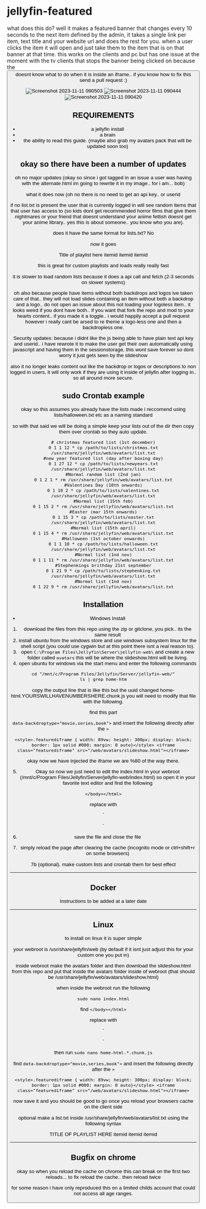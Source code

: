 # jellyfin-featured

what does this do? 
well it makes a featured banner that changes every 10 seconds to the next item defined by the admin, it takes a single link per item, text title and your website url and does the rest for you. when a user clicks the item it will open and just take them to the item that is on that banner at that time. this works on the clients and pc but has one issue at the moment with the tv clients that stops the banner being clicked on because the <button> doesnt know what to do when it is inside an iframe.. if you know how to fix this send a pull request :)

![Screenshot 2023-11-11 090503](https://github.com/BobHasNoSoul/jellyfin-featured/assets/23018412/be19e601-da6f-4428-ba66-0c8179b2dd55)
![Screenshot 2023-11-11 090444](https://github.com/BobHasNoSoul/jellyfin-featured/assets/23018412/b130be09-fe20-489f-a22a-7d241c429a71)
![Screenshot 2023-11-11 090420](https://github.com/BobHasNoSoul/jellyfin-featured/assets/23018412/38532b32-f335-4918-a970-48a5d6685076)


## REQUIREMENTS
- a jellyfin install
- a brain
- the ability to read this guide. (maybe also grab my avatars pack that will be updated soon too)

## okay so there have been a number of updates

oh no major updates (okay so since i got tagged in an issue a user was having with the alternate.html im going to rewrite it in my image.. for i am... bob)

what it does now (oh no there is no need to get an api key.. or userid 

if no list.txt is present the user that is currently logged in will see random items that that user has access to (so kids dont get recommended horror films that give them nightmares or your friend that doesnt understand your anime fettish doesnt get your anime library.. yes this is about someone.. you know who you are). 

does it have the same format for lists.txt? No 

now it goes 

Title of playlist here
itemid
itemid
itemid

this is great for custom playlists and loads really really fast

it is slower to load random lists because it does a api call and fetch (2-3 seconds on slower systems)

oh also because people have items without both backdrops and logos ive taken care of that.. they will not load slides containing an item without both a backdrop and a logo.. do not open an issue about this not loading your logoless item.. it looks weird if you dont have both.. if you want that fork the repo and mod to your hearts content.. if you made it a toggle.. i would happily accept a pull request however i really cant be arsed to re theme a logo-less one and then a backdropless one.

Security updates:
because i didnt like the js being able to have plain text api key and userid.. i have rewrote it to make the user get their own automatically using javascript and having them in the sessionstorage, this wont save forever so dont worry it just gets seen by the slideshow

also it no longer leaks content out like the backdrop or logos or descriptions to non logged in users, it will only work if they are using it inside of jellyfin after logging in.. so all around more secure.


## sudo Crontab example
okay so this assumes you already have the lists made i reccomend using lists/halloween.txt etc as a naming standard

so with that said we will be doing a simple keep your lists out of the dir then copy them over crontab so they auto update.

``` 
# christmas featured list (1st december)
0 1 1 12 * cp /path/to/lists/christmas.txt /usr/share/jellyfin/web/avatars/list.txt
#new year featured list (day after boxing day)
0 1 27 12 * cp /path/to/lists/newyears.txt /usr/share/jellyfin/web/avatars/list.txt
#Normal random list (2nd jan)
0 1 2 1 * rm /usr/share/jellyfin/web/avatars/list.txt
#Valentines Day (10th onwards)
0 1 10 2 * cp /path/to/lists/valentines.txt /usr/share/jellyfin/web/avatars/list.txt
#Normal list (15th feb)
0 1 15 2 * rm /usr/share/jellyfin/web/avatars/list.txt
#Easter (mar 15th onwards)
0 1 15 3 * cp /path/to/lists/easter.txt /usr/share/jellyfin/web/avatars/list.txt
#Normal list (15th april)
0 1 15 4 * rm /usr/share/jellyfin/web/avatars/list.txt
#Halloween (1st october onwards)
0 1 1 10 * cp /path/to/lists/halloween.txt /usr/share/jellyfin/web/avatars/list.txt
#Normal list (1nd nov)
0 1 1 11 * rm /usr/share/jellyfin/web/avatars/list.txt
#Stephenkings brithday 21st september
0 1 21 9 * cp /path/to/lists/stephenking.txt /usr/share/jellyfin/web/avatars/list.txt
#Normal list (1nd nov)
0 1 22 9 * rm /usr/share/jellyfin/web/avatars/list.txt
```

## Installation

 - Windows Install

1. download the files from this repo using the zip or gitclone, you pick.. its the same result
2. install ubuntu from the windows store and use windows subsystem linux for the shell script (you could use cygwin but at this point there isnt a real reason to).
3. open `C:\Program Files\Jellyfin\Server\jellyfin-web\` and create a new folder called `avatars` this will be where the slideshow.html will be living.
4. open ubuntu for windows via the start menu and enter the following commands

```
cd "/mnt/c/Program Files/Jellyfin/Server/jellyfin-web/"
ls | grep home-htm
```
 copy the output line that is like this but the uuid changed home-html.YOURSWILLHAVENUMBERSHERE.chunk.js you will need to modify that file with the following.

find this part 

`data-backdroptype="movie,series,book">` and insert the following directly after the `>`

`<style>.featurediframe { width: 89vw; height: 300px; display: block; border: 1px solid #000; margin: 0 auto}</style> <iframe class="featurediframe" src="/web/avatars/slideshow.html"></iframe>`

okay now we have injected the iframe we are %80 of the way there.

5. Okay so now we just need to edit the index.html in your webroot (/mnt/c/Program Files/Jellyfin/Server/jellyfin-web/index.html) so open it in your favorite text editor and find the following 

`</body></html>`

replace with 

`<script>
// Function to save credentials to sessionStorage
function saveCredentialsToSessionStorage(credentials) {
  try {
    // Store the credentials in sessionStorage
    sessionStorage.setItem('json-credentials', JSON.stringify(credentials));
    console.log('Credentials saved to sessionStorage.');
  } catch (error) {
    console.error('Error saving credentials:', error);
  }
}

// Function to save the API key to sessionStorage
function saveApiKey(apiKey) {
  try {
    sessionStorage.setItem('api-key', apiKey);
    console.log('API key saved to sessionStorage.');
  } catch (error) {
    console.error('Error saving API key:', error);
  }
}

// Override the default console.log function
(function() {
  var originalConsoleLog = console.log;

  console.log = function(message) {
    // Call the original console.log method
    originalConsoleLog.apply(console, arguments);

    // Check if the message contains the JSON credentials
    if (typeof message === 'string' && message.startsWith('Stored JSON credentials:')) {
      try {
        // Extract the JSON credentials from the message
        var jsonString = message.substring('Stored JSON credentials: '.length);
        var credentials = JSON.parse(jsonString);

        // Save the credentials to sessionStorage
        saveCredentialsToSessionStorage(credentials);
      } catch (error) {
        console.error('Error parsing credentials:', error);
      }
    }

    // Check if the message contains the WebSocket URL with api_key
    if (typeof message === 'string' && message.startsWith('opening web socket with url:')) {
      try {
        // Extract the API key from the message
        var url = message.split('url:')[1].trim();
        var urlParams = new URL(url).searchParams;
        var apiKey = urlParams.get('api_key');

        if (apiKey) {
          saveApiKey(apiKey);
        }
      } catch (error) {
        console.error('Error extracting API key:', error);
      }
    }
  };
})();
</script>
</body></html>`

6. save the file and close the file

7. simply reload the page after clearing the cache (incognito mode or ctrl+shift+r on some browsers)

7b (optional). make custom lists and crontab them for best effect

---

## Docker

Instructions to be added at a later date

---

## Linux

to install on linux it is super simple 

your webroot is /usr/share/jellyfin/web (by default if it isnt just adjust this for your custom one you put in) 

inside webroot make the avatars folder and then download the slideshow.html from this repo and put that inside the avatars folder inside of webroot (that should be /usr/share/jellyfin/web/avatars/slideshow.html)

when inside the webroot run  the following

`sudo nano index.html`

find `</body></html>`

replace with 

`<script>
// Function to save credentials to sessionStorage
function saveCredentialsToSessionStorage(credentials) {
  try {
    // Store the credentials in sessionStorage
    sessionStorage.setItem('json-credentials', JSON.stringify(credentials));
    console.log('Credentials saved to sessionStorage.');
  } catch (error) {
    console.error('Error saving credentials:', error);
  }
}

// Function to save the API key to sessionStorage
function saveApiKey(apiKey) {
  try {
    sessionStorage.setItem('api-key', apiKey);
    console.log('API key saved to sessionStorage.');
  } catch (error) {
    console.error('Error saving API key:', error);
  }
}

// Override the default console.log function
(function() {
  var originalConsoleLog = console.log;

  console.log = function(message) {
    // Call the original console.log method
    originalConsoleLog.apply(console, arguments);

    // Check if the message contains the JSON credentials
    if (typeof message === 'string' && message.startsWith('Stored JSON credentials:')) {
      try {
        // Extract the JSON credentials from the message
        var jsonString = message.substring('Stored JSON credentials: '.length);
        var credentials = JSON.parse(jsonString);

        // Save the credentials to sessionStorage
        saveCredentialsToSessionStorage(credentials);
      } catch (error) {
        console.error('Error parsing credentials:', error);
      }
    }

    // Check if the message contains the WebSocket URL with api_key
    if (typeof message === 'string' && message.startsWith('opening web socket with url:')) {
      try {
        // Extract the API key from the message
        var url = message.split('url:')[1].trim();
        var urlParams = new URL(url).searchParams;
        var apiKey = urlParams.get('api_key');

        if (apiKey) {
          saveApiKey(apiKey);
        }
      } catch (error) {
        console.error('Error extracting API key:', error);
      }
    }
  };
})();
</script>
</body></html>`

then run `sudo nano home-html.*.chunk.js`

find `data-backdroptype="movie,series,book">` and insert the following directly after the `>`

`<style>.featurediframe { width: 89vw; height: 300px; display: block; border: 1px solid #000; margin: 0 auto}</style> <iframe class="featurediframe" src="/web/avatars/slideshow.html"></iframe>`

now save it and you should be good to go once you reload your browsers cache on the client side 

optional make a list.txt inside /usr/share/jellyfin/web/avatars/list.txt using the following syntax

TITLE OF PLAYLIST HERE
itemid
itemid
itemid

---


## Bugfix on chrome

okay so when you reload the cache on chrome this can break on the first two reloads... to fix reload the cache.. then reload twice 

for some reason i have only reproduced this on a limited childs account that could not access all age ranges.
